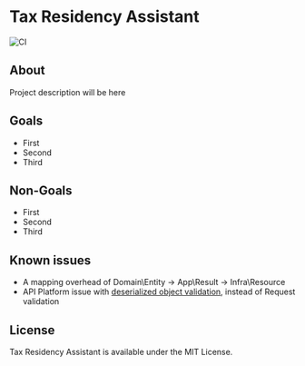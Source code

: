 # Tax Residency Assistant

![CI](https://github.com/tbikbulatov/trasst/actions/workflows/ci.yml/badge.svg)

## About

Project description will be here

## Goals

* First
* Second
* Third

## Non-Goals

* First
* Second
* Third

## Known issues

* A mapping overhead of Domain\Entity -> App\Result -> Infra\Resource
* API Platform issue with [deserialized object validation](https://github.com/api-platform/api-platform/issues/788), instead of Request validation  

## License

Tax Residency Assistant is available under the MIT License.
